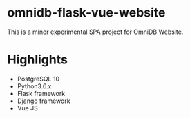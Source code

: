 # omnidb-flask-vue-website

This is a minor experimental SPA project for OmniDB Website.


# Highlights
- PostgreSQL 10
- Python3.6.x
- Flask framework
- Django framework
- Vue JS
